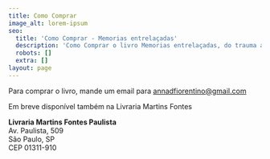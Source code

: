 ```yaml
---
title: Como Comprar
image_alt: lorem-ipsum
seo:
  title: 'Como Comprar - Memorias entrelaçadas'
  description: 'Como Comprar o livro Memorias entrelaçadas, do trauma ao empoderamento por Anna Maria Del Fiorentino'
  robots: []
  extra: []
layout: page
---
```


Para comprar o livro, mande um email para <a href="mailto:annadfiorentino@gmail.com">annadfiorentino@gmail.com</a>

Em breve disponível também na Livraria Martins Fontes

<b>Livraria Martins Fontes Paulista</b><br/>
 Av. Paulista, 509<br/>
 São Paulo, SP<br/>
 CEP 01311-910
